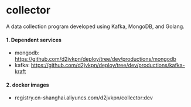 # collector
A data collection program developed using Kafka, MongoDB, and Golang.

#### 1. Dependent services
- mongodb: https://github.com/d2jvkpn/deploy/tree/dev/productions/mongodb
- kafka: https://github.com/d2jvkpn/deploy/tree/dev/productions/kafka-kraft

#### 2. docker images
- registry.cn-shanghai.aliyuncs.com/d2jvkpn/collector:dev

